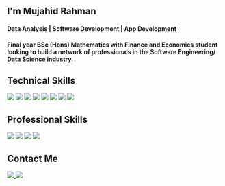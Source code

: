 ## I'm Mujahid Rahman
#### Data Analysis | Software Development | App Development

#### Final year BSc (Hons) Mathematics with Finance and Economics student looking to build a network of professionals in the Software Engineering/ Data Science industry. 

## Technical Skills

<img src="https://img.shields.io/badge/Python-3776AB?style=for-the-badge&logo=python&logoColor=white"> <img src="https://img.shields.io/badge/Java-14354C?style=for-the-badge&logo=java&logoColor=white"> <img src="https://img.shields.io/badge/NumPy-013243?style=for-the-badge&logo=NumPy&logoColor=white"> <img src="https://img.shields.io/badge/Machine_Learning-430098?style=for-the-badge&logo=&logoColor=white"> <img src="https://img.shields.io/badge/Deep_Learning-00C7B7?style=for-the-badge&logo=&logoColor=white"> <img src="https://img.shields.io/badge/SQL-4479A1?style=for-the-badge&logo=&logoColor=white"> <img src="https://img.shields.io/badge/JavaScript-F7DF1E?style=for-the-badge&logo=javascript&logoColor=black"> <img src="https://img.shields.io/badge/Microsoft_Excel-217346?style=for-the-badge&logo=microsoft-excel&logoColor=white">

## Professional Skills

<img src="https://img.shields.io/badge/Communication-593D88?style=for-the-badge&logo=&logoColor=white"> <img src="https://img.shields.io/badge/Team_Work-DB7093?style=for-the-badge&logo=&logoColor=white"> <img src="https://img.shields.io/badge/Project_Management-0081CB?style=for-the-badge&logo=&logoColor=white"> <img src="https://img.shields.io/badge/Creativity-CD2640?style=for-the-badge&logo=&logoColor=white">

## Contact Me

<p>
<a href="https://www.linkedin.com/in/mujahid-rahman-406123158/">
 <img src="https://img.shields.io/badge/LinkedIn-0077B5?style=for-the-badge&logo=linkedin&logoColor=white">
</a>

<a href="mailto:mujahidrahman10@gmail.com">
 <img src="https://img.shields.io/badge/Email-3ABFE6?style=for-the-badge&logo=Minutemailer&logoColor=white">
</a>
</p>
